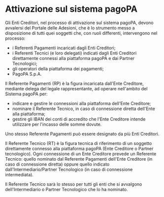 Attivazione sul sistema pagoPA
==============================

Gli Enti Creditori, nel processo di attivazione sul sistema pagoPA, devono avvalersi del Portale delle Adesioni, che è lo strumento messo a disposizione di tutti quei soggetti che, con ruoli differenti, intervengono nel processo:

* i Referenti Pagamenti incaricati dagli Enti Creditori;
* i Referenti Tecnici (e loro delegati) indicati dagli Enti Creditori direttamente connessi alla piattaforma pagoPA e dai Partner Tecnologici;
* gli operatori della piattaforma dei pagamenti;
* PagoPA S.p.A.

Il Referente Pagamenti (RP) è la figura incaricata dall'Ente Creditore, mediante delega del legale rappresentante, ad operare nell'ambito del Sistema pagoPA per:

* indicare e gestire le connessioni alla piattaforma dell'Ente Creditore; 
* nominare il Referente Tecnico, in caso di connessione diretta dell'Ente alla piattaforma;
* gestire gli IBAN dei conti di accredito che l'Ente Creditore intende utilizzare per l'incasso delle somme dovute. 

Uno stesso Referente Pagamenti può essere designato da più Enti Creditori.

Il Referente Tecnico (RT) è la figura tecnica di riferimento di un soggetto direttamente connesso alla piattaforma pagoPA (Ente Creditore o Partner tecnologico). Ogni connessione di un Ente Creditore prevede un Referente Tecnico: quello nominato dal Referente Pagamenti dell'Ente Creditore (in caso di connessione diretta) oppure quello indicato dall'Intermediario/Partner Tecnologico (in caso di connessione intermediata). 

Il Referente Tecnico sarà lo stesso per tutti gli enti che si avvalgono dell'Intermediario o Partner Tecnologico che lo ha nominato.